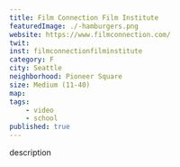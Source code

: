 ```yaml
---
title: Film Connection Film Institute
featuredImage: ./-hamburgers.png
website: https://www.filmconnection.com/
twit: 
inst: filmconnectionfilminstitute
category: F
city: Seattle
neighborhood: Pioneer Square
size: Medium (11-40)
map: 
tags:
    - video
    - school
published: true
---
```


description
